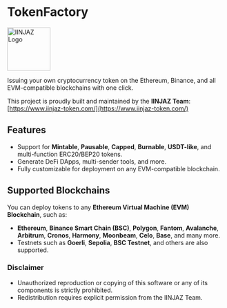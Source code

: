 # TokenFactory

<img src="https://s2.coinmarketcap.com/static/img/coins/200x200/17379.png" alt="IINJAZ Logo" style="width:100px;">

Issuing your own cryptocurrency token on the Ethereum, Binance, and all EVM-compatible blockchains with one click.

This project is proudly built and maintained by the **IINJAZ Team**: [https://www.iinjaz-token.com/](https://www.iinjaz-token.com/)

## Features

- Support for **Mintable**, **Pausable**, **Capped**, **Burnable**, **USDT-like**, and multi-function ERC20/BEP20 tokens.
- Generate DeFi DApps, multi-sender tools, and more.
- Fully customizable for deployment on any EVM-compatible blockchain.

## Supported Blockchains

You can deploy tokens to any **Ethereum Virtual Machine (EVM) Blockchain**, such as:

- **Ethereum**, **Binance Smart Chain (BSC)**, **Polygon**, **Fantom**, **Avalanche**, **Arbitrum**, **Cronos**, **Harmony**, **Moonbeam**, **Celo**, **Base**, and many more.
- Testnets such as **Goerli**, **Sepolia**, **BSC Testnet**, and others are also supported.

### Disclaimer

- Unauthorized reproduction or copying of this software or any of its components is strictly prohibited.
- Redistribution requires explicit permission from the IINJAZ Team.
